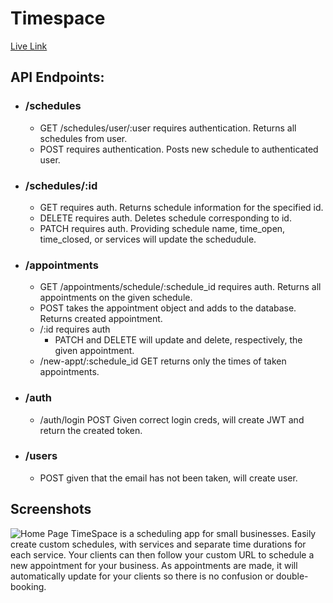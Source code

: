 # Timespace

[Live Link](https://timespace-app.now.sh/)

## API Endpoints:

- ### /schedules

  - GET /schedules/user/:user requires authentication. Returns all schedules from user.
  - POST requires authentication. Posts new schedule to authenticated user.

- ### /schedules/:id

  - GET requires auth. Returns schedule information for the specified id.
  - DELETE requires auth. Deletes schedule corresponding to id.
  - PATCH requires auth. Providing schedule name, time_open, time_closed, or services will update the schedudule.

- ### /appointments

  - GET /appointments/schedule/:schedule_id requires auth. Returns all appointments on the given schedule.
  - POST takes the appointment object and adds to the database. Returns created appointment.
  - /:id requires auth
    - PATCH and DELETE will update and delete, respectively, the given appointment.
  - /new-appt/:schedule_id GET returns only the times of taken appointments.

- ### /auth
  - /auth/login POST Given correct login creds, will create JWT and return the created token.

* ### /users
  - POST given that the email has not been taken, will create user.

## Screenshots

![Home Page](/src/images/HomePage.png)
TimeSpace is a scheduling app for small businesses. Easily create custom schedules, with services and separate time durations for each service. Your clients can then follow your custom URL to schedule a new appointment for your business. As appointments are made, it will automatically update for your clients so there is no confusion or double-booking.
